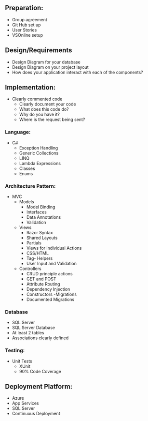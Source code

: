 ## Preparation:
- Group agreement
- Git Hub set up
- User Stories 
- VSOnline setup

## Design/Requirements
- Design Diagram for your database
- Design Diagram on your project layout
- How does your application interact with each of the components?

## Implementation:
- Clearly commented code
	- Clearly document your code
	- What does this code do?
	- Why do you have it?
	- Where is the request being sent?

###	Language:
- C#
	- Exception Handling
	- Generic Collections
	- LINQ
	- Lambda Expressions
	- Classes
	- Enums

### Architecture Pattern:
- MVC
	- Models
		- Model Binding
		- Interfaces
		- Data Annotations
		- Validation
	- Views 
		- Razor Syntax
		- Shared Layouts
		- Partials
		- Views for individual Actions
		- CSS/HTML
		- Tag- Helpers
		- User Input and Validation
	- Controllers
		- CRUD principle actions
		- GET and POST
		- Attribute Routing
		- Dependency Injection
		- Constructors
	-Migrations
		- Documented Migrations

### Database
- SQL Server
- SQL Server Database
- At least 2 tables
- Associations clearly defined

### Testing:
- Unit Tests
	- XUnit
	- 90% Code Coverage

## Deployment Platform:
- Azure
- App Services
- SQL Server
- Continuous Deployment
